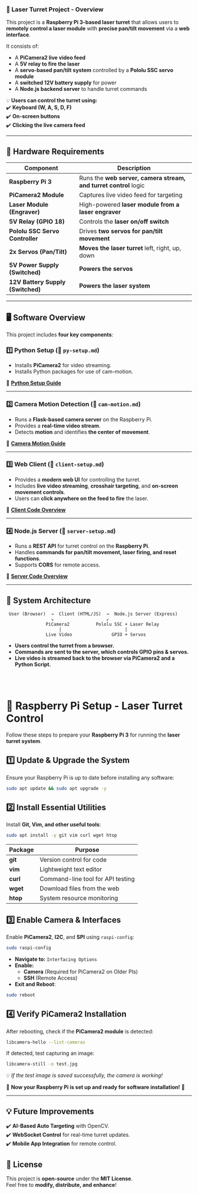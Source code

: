 ### **🚀 Laser Turret Project - Overview**  
This project is a **Raspberry Pi 3-based laser turret** that allows users to **remotely control a laser module** with **precise pan/tilt movement** via a **web interface**.  

It consists of:
- A **PiCamera2 live video feed**  
- A **5V relay to fire the laser**  
- A **servo-based pan/tilt system** controlled by a **Pololu SSC servo module**  
- A **switched 12V battery supply** for power  
- A **Node.js backend server** to handle turret commands  

💡 **Users can control the turret using:**  
✔️ **Keyboard (W, A, S, D, F)**  
✔️ **On-screen buttons**  
✔️ **Clicking the live camera feed**  

---
## **📡 Hardware Requirements**
| Component                 | Description |
|---------------------------|-------------|
| **Raspberry Pi 3**        | Runs the **web server, camera stream, and turret control** logic |
| **PiCamera2 Module**      | Captures live video feed for targeting |
| **Laser Module (Engraver)** | High-powered **laser module from a laser engraver** |
| **5V Relay (GPIO 18)**    | Controls the **laser on/off switch** |
| **Pololu SSC Servo Controller** | Drives **two servos for pan/tilt movement** |
| **2x Servos (Pan/Tilt)**  | **Moves the laser turret** left, right, up, down |
| **5V Power Supply (Switched)** | **Powers the servos** |
| **12V Battery Supply (Switched)** | **Powers the laser system** |

---

## **🖥️ Software Overview**
This project includes **four key components**:  

### **1️⃣ Python Setup (📂 `py-setup.md`)**  
- Installs **PiCamera2** for video streaming.  
- Installs Python packages for use of cam-motion.  

🔗 **[Python Setup Guide](./py-setup.md)**  

---

### **2️⃣ Camera Motion Detection (📂 `cam-motion.md`)**  
- Runs a **Flask-based camera server** on the Raspberry Pi.  
- Provides a **real-time video stream**.  
- Detects **motion** and identifies **the center of movement**.  

🔗 **[Camera Motion Guide](./cam-motion.md)**  

---

### **3️⃣ Web Client (📂 `client-setup.md`)**  
- Provides a **modern web UI** for controlling the turret.  
- Includes **live video streaming**, **crosshair targeting**, and **on-screen movement controls**.  
- Users can **click anywhere on the feed to fire** the laser.  

🔗 **[Client Code Overview](./client-setup.md)**  

---

### **4️⃣ Node.js Server (📂 `server-setup.md`)**  
- Runs a **REST API** for turret control on the **Raspberry Pi**.  
- Handles **commands for pan/tilt movement, laser firing, and reset functions**.  
- Supports **CORS** for remote access.  

🔗 **[Server Code Overview](./server-setup.md)**  

---

## **📌 System Architecture**
```
 User (Browser)  →  Client (HTML/JS)  →  Node.js Server (Express)
                 ↘                    ↙
               PiCamera2          Pololu SSC + Laser Relay
                    |                        |
               Live Video               GPIO + Servos
```
- **Users control the turret from a browser.**  
- **Commands are sent to the server, which controls GPIO pins & servos.**  
- **Live video is streamed back to the browser via PiCamera2 and a Python Script.**  


 <br><br>


# **📌 Raspberry Pi Setup - Laser Turret Control**  

Follow these steps to prepare your **Raspberry Pi 3** for running the **laser turret system**.


## **1️⃣ Update & Upgrade the System**
Ensure your Raspberry Pi is up to date before installing any software:  
```bash
sudo apt update && sudo apt upgrade -y
```

## **2️⃣ Install Essential Utilities**
Install **Git, Vim, and other useful tools**:  
```bash
sudo apt install -y git vim curl wget htop
```
| Package  | Purpose |
|----------|---------|
| **git**  | Version control for code |
| **vim**  | Lightweight text editor |
| **curl** | Command-line tool for API testing |
| **wget** | Download files from the web |
| **htop** | System resource monitoring |


## **3️⃣ Enable Camera & Interfaces**
Enable **PiCamera2**, **I2C**, and **SPI** using `raspi-config`:  
```bash
sudo raspi-config
```
- **Navigate to:** `Interfacing Options`  
- **Enable:**  
  - **Camera** (Required for PiCamera2 on Older PIs)  
  - **SSH** (Remote Access)  
- **Exit and Reboot**:  
```bash
sudo reboot
```

## **4️⃣ Verify PiCamera2 Installation**
After rebooting, check if the **PiCamera2 module** is detected:  
```bash
libcamera-hello --list-cameras
```
If detected, test capturing an image:  
```bash
libcamera-still -o test.jpg
```
💡 *If the test image is saved successfully, the camera is working!*

🚀 **Now your Raspberry Pi is set up and ready for software installation!** 🎯

---

## **💡 Future Improvements**
✔️ **AI-Based Auto Targeting** with OpenCV.  
✔️ **WebSocket Control** for real-time turret updates.  
✔️ **Mobile App Integration** for remote control.  

## **📜 License**
This project is **open-source** under the **MIT License**.  
Feel free to **modify, distribute, and enhance**!  
